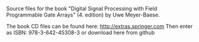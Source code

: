 Source files for the book "Digital Signal Processing with Field Programmable Gate Arrays" (4. edition) by Uwe Meyer-Baese.

The book CD files can be found here: http://extras.springer.com Then enter as ISBN: 978-3-642-45308-3 or download here from github
